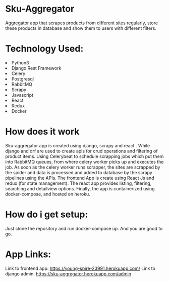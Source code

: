 # Sku-Aggregator
Aggregator app that scrapes products from different sites regularly, store these products in database and show them to users with different filters.

# Technology Used:
<li>Python3</li>
<li>Django Rest Framework</li>
<li>Celery</li>
<li>Postgresql</li>
<li>RabbitMQ</li>
<li>Scrapy</li>
<li>Javascript</li>
<li>React</li>
<li>Redux</li>
<li>Docker</li>

# How does it work
Sku-aggregator app is created using django, scrapy and react . While django and drf are used to create apis for crud operations and filtering of product items. Using Celerybeat to schedule scrapping jobs which put them into RabbitMQ queues, from where celery worker picks up and executes the job. As soon as the celery worker runs scrapper, the sites are scrapped by the spider and data is processed and added to database by the scrapy pipelines using the APIs. The frontend App is create using React Js and redux (for state management). The react app provides listing, filtering, searching and detailview options. Finally, the app is containerized using docker-compose, and hosted on heroku.

# How do i get setup:
Just clone the repository and run docker-compose up. And you are good to go.

# App Links:
Link to frontend app: https://young-spire-23991.herokuapp.com/
Link to django admin: https://sku-aggregator.herokuapp.com/admin
